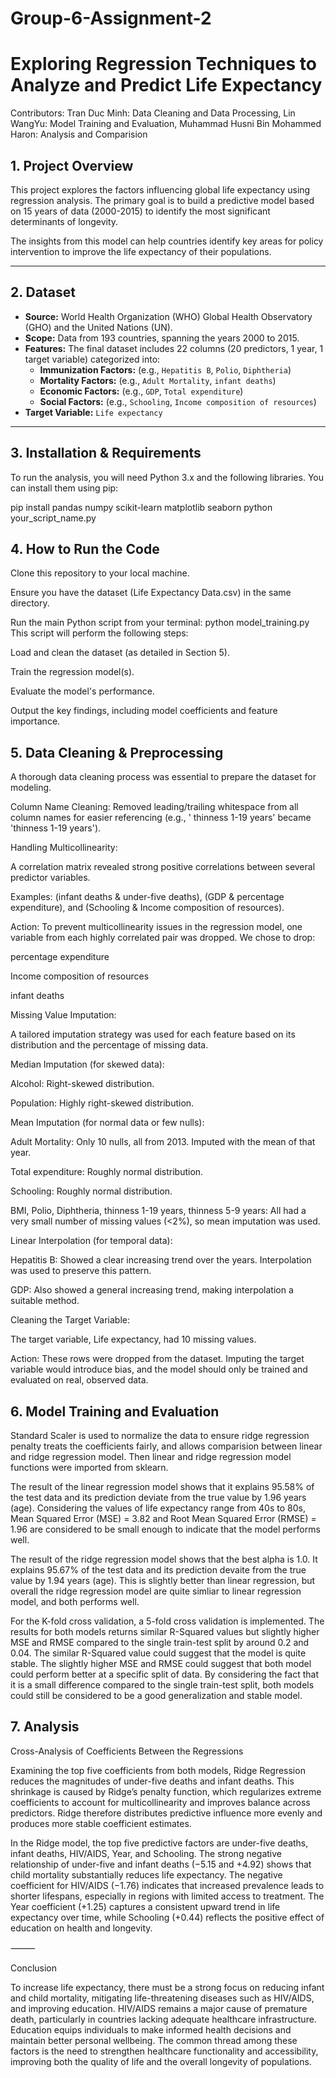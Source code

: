 # Group-6-Assignment-2
# Exploring Regression Techniques to Analyze and Predict Life Expectancy
Contributors:
Tran Duc Minh: Data Cleaning and Data Processing,
Lin WangYu: Model Training and Evaluation,
Muhammad Husni Bin Mohammed Haron: Analysis and Comparision

## 1. Project Overview

This project explores the factors influencing global life expectancy using regression analysis. The primary goal is to build a predictive model based on 15 years of data (2000-2015) to identify the most significant determinants of longevity.

The insights from this model can help countries identify key areas for policy intervention to improve the life expectancy of their populations.

---

## 2. Dataset

* **Source:** World Health Organization (WHO) Global Health Observatory (GHO) and the United Nations (UN).
* **Scope:** Data from 193 countries, spanning the years 2000 to 2015.
* **Features:** The final dataset includes 22 columns (20 predictors, 1 year, 1 target variable) categorized into:
    * **Immunization Factors:** (e.g., `Hepatitis B`, `Polio`, `Diphtheria`)
    * **Mortality Factors:** (e.g., `Adult Mortality`, `infant deaths`)
    * **Economic Factors:** (e.g., `GDP`, `Total expenditure`)
    * **Social Factors:** (e.g., `Schooling`, `Income composition of resources`)
* **Target Variable:** `Life expectancy`

---

## 3. Installation & Requirements

To run the analysis, you will need Python 3.x and the following libraries. You can install them using pip:

pip install pandas numpy scikit-learn matplotlib seaborn
python your_script_name.py
## 4. How to Run the Code
Clone this repository to your local machine.

Ensure you have the dataset (Life Expectancy Data.csv) in the same directory.

Run the main Python script from your terminal:
python model_training.py
This script will perform the following steps:

Load and clean the dataset (as detailed in Section 5).

Train the regression model(s).

Evaluate the model's performance.

Output the key findings, including model coefficients and feature importance.

## 5. Data Cleaning & Preprocessing
A thorough data cleaning process was essential to prepare the dataset for modeling.

Column Name Cleaning: Removed leading/trailing whitespace from all column names for easier referencing (e.g., ' thinness 1-19 years' became 'thinness 1-19 years').

Handling Multicollinearity:

A correlation matrix revealed strong positive correlations between several predictor variables.

Examples: (infant deaths & under-five deaths), (GDP & percentage expenditure), and (Schooling & Income composition of resources).

Action: To prevent multicollinearity issues in the regression model, one variable from each highly correlated pair was dropped. We chose to drop:

percentage expenditure

Income composition of resources

infant deaths

Missing Value Imputation:

A tailored imputation strategy was used for each feature based on its distribution and the percentage of missing data.

Median Imputation (for skewed data):

Alcohol: Right-skewed distribution.

Population: Highly right-skewed distribution.

Mean Imputation (for normal data or few nulls):

Adult Mortality: Only 10 nulls, all from 2013. Imputed with the mean of that year.

Total expenditure: Roughly normal distribution.

Schooling: Roughly normal distribution.

BMI, Polio, Diphtheria, thinness 1-19 years, thinness 5-9 years: All had a very small number of missing values (<2%), so mean imputation was used.

Linear Interpolation (for temporal data):

Hepatitis B: Showed a clear increasing trend over the years. Interpolation was used to preserve this pattern.

GDP: Also showed a general increasing trend, making interpolation a suitable method.

Cleaning the Target Variable:

The target variable, Life expectancy, had 10 missing values.

Action: These rows were dropped from the dataset. Imputing the target variable would introduce bias, and the model should only be trained and evaluated on real, observed data.

## 6. Model Training and Evaluation

Standard Scaler is used to normalize the data to ensure ridge regression penalty treats the coefficients fairly, and allows comparision between linear and ridge regression model. Then linear and ridge regression model functions were imported from sklearn.

The result of the linear regression model shows that it explains 95.58% of the test data and its prediction deviate from the true value by 1.96 years (age). Considering the values of life expectancy range from 40s to 80s, Mean Squared Error (MSE) = 3.82 and Root Mean Squared Error (RMSE) = 1.96 are considered to be small enough to indicate that the model performs well.

The result of the ridge regression model shows that the best alpha is 1.0. It explains 95.67% of the test data and its prediction devaite from the true value by 1.94 years (age). This is slightly better than linear regression, but overall the ridge regression model are quite simliar to linear regression model, and both performs well.

For the K-fold cross validation, a 5-fold cross validation is implemented. The results for both models returns similar R-Squared values but slightly higher MSE and RMSE compared to the single train-test split by around 0.2 and 0.04. The similar R-Squared value could suggest that the model is quite stable. The slightly higher MSE and RMSE could suggest that both model could perform better at a specific split of data. By considering the fact that it is a small difference compared to the single train-test split, both models could still be considered to be a good generalization and stable model.

## 7. Analysis
Cross-Analysis of Coefficients Between the Regressions

Examining the top five coefficients from both models, Ridge Regression reduces the magnitudes of under-five deaths and infant deaths. This shrinkage is caused by Ridge’s penalty function, which regularizes extreme coefficients to account for multicollinearity and improves balance across predictors. Ridge therefore distributes predictive influence more evenly and produces more stable coefficient estimates.

In the Ridge model, the top five predictive factors are under-five deaths, infant deaths, HIV/AIDS, Year, and Schooling. The strong negative relationship of under-five and infant deaths (−5.15 and +4.92) shows that child mortality substantially reduces life expectancy. The negative coefficient for HIV/AIDS (−1.76) indicates that increased prevalence leads to shorter lifespans, especially in regions with limited access to treatment. The Year coefficient (+1.25) captures a consistent upward trend in life expectancy over time, while Schooling (+0.44) reflects the positive effect of education on health and longevity.

⸻

Conclusion

To increase life expectancy, there must be a strong focus on reducing infant and child mortality, mitigating life-threatening diseases such as HIV/AIDS, and improving education. HIV/AIDS remains a major cause of premature death, particularly in countries lacking adequate healthcare infrastructure. Education equips individuals to make informed health decisions and maintain better personal wellbeing. The common thread among these factors is the need to strengthen healthcare functionality and accessibility, improving both the quality of life and the overall longevity of populations.
